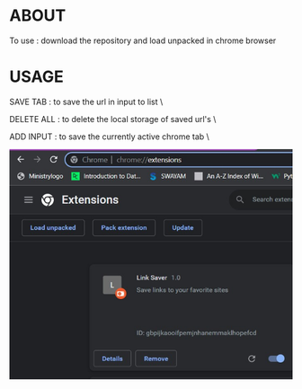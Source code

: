 # ABOUT
To use : download the repository 
and load unpacked in chrome browser

# USAGE
SAVE TAB : to save the url in input to list \

DELETE ALL : to delete the local storage of saved url's \

ADD INPUT : to save the currently active chrome tab \

![Alt text](help-image.jpg "Title")
